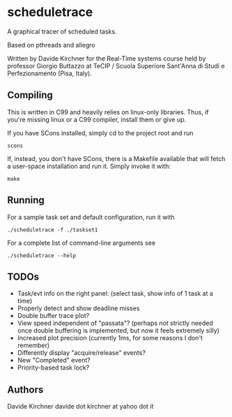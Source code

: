 scheduletrace
=============

A graphical tracer of scheduled tasks.

Based on pthreads and allegro

Written by Davide Kirchner for the Real-Time systems course held by
professor Giorgio Buttazzo at TeCIP / Scuola Superiore Sant'Anna
di Studi e Perfezionamento (Pisa, Italy).


Compiling
---------

This is written in C99 and heavily relies on linux-only libraries. Thus, if
you're missing linux or a C99 compiler, install them or give up.

If you have SCons installed, simply cd to the project root and run

    scons

If, instead, you don't have SCons, there is a Makefile available that will
fetch a user-space installation and run it. Simply invoke it with:

    make

Running
-------
For a sample task set and default configuration, run it with

    ./scheduletrace -f ./taskset1

For a complete list of command-line arguments see

    ./scheduletrace --help

TODOs
-----
* Task/evt info on the right panel: (select task, show info of 1 task at a time)
* Properly detect and show deadline misses
* Double buffer trace plot?
* View speed independent of  "passata"?
  (perhaps not strictly needed once double buffering is implemented, but now it feels extremely silly)
* Increased plot precision (currently 1ms, for some reasons I don't remember)
* Differently display "acquire/release" events?
* New "Completed" event?
* Priority-based task lock?

Authors
-------
Davide Kirchner  davide dot kirchner at yahoo dot it
